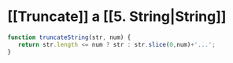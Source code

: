 # [[Truncate]] a [[5. String|String]]
 ```js
function truncateString(str, num) {
	return str.length <= num ? str : str.slice(0,num)+'...';
}
 ```
